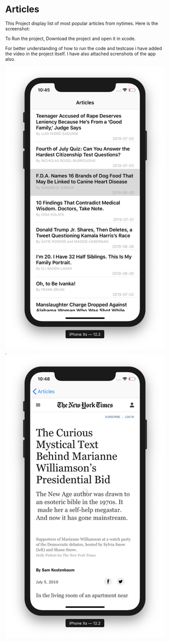# Articles


This Project display list of  most popular articles from nytimes. Here is the screenshot:

To Run the project, Download the project and open it in xcode.

For better understanding of how to run the code and testcase i have added the video in the project itself. I have also attached screnshots of the app also.

![Test Image1](TestImage1.png) .                        ![Test Image1](TestImage2.png) 

